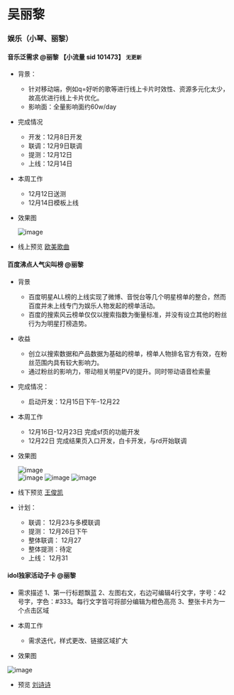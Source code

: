 # 吴丽黎 

### 娱乐（小琴、丽黎）

#### 音乐泛需求 @丽黎 【小流量 sid 101473】 `无更新`
- 背景：
	* 针对移动端，例如q=好听的歌等进行线上卡片时效性、资源多元化太少，故高优进行线上卡片优化。
	* 影响面：全量影响面约60w/day
 
- 完成情况
	* 开发：12月8日开发
	* 联调：12月9日联调
	* 提测：12月12日
	* 上线：12月14日
 
- 本周工作
	* 12月12日送测
	* 12月14日模板上线
 
- 效果图
 
	![image](http://gitlab.baidu.com/psfe/ala-weeklyreport/uploads/4fcc05768b15e8574f43417a29468902/image.png)
 
- 线上预览 [欧美歌曲](https://m.baidu.com/s?word=%E6%AC%A7%E7%BE%8E%E6%AD%8C%E6%9B%B2&sid=101473)
 
#### 百度沸点人气尖叫榜 @丽黎
 
- 背景
	* 百度明星ALL榜的上线实现了微博、音悦台等几个明星榜单的整合，然而百度并未上线专门为娱乐人物发起的榜单活动。
	* 百度的搜索风云榜单仅仅以搜索指数为衡量标准，并没有设立其他的粉丝行为为明星打榜造势。
 
- 收益
	* 创立以搜索数据和产品数据为基础的榜单，榜单人物排名官方有效，在粉丝范围内具有较大影响力。
	* 通过粉丝的影响力，带动相关明星PV的提升。同时带动语音检索量
 
- 完成情况：
	* 启动开发：12月15日下午-12月22
 
- 本周工作
	* 12月16日-12月23日 完成sf页的功能开发
	* 12月22日 完成结果页入口开发，白卡开发，与rd开始联调
 
- 效果图
 	
	![image](http://gitlab.baidu.com/psfe/ala-weeklyreport/uploads/b375babbf4a1d38d696402d8cf790eba/image.png)	
	![image](http://gitlab.baidu.com/psfe/ala-weeklyreport/uploads/ddeda98c357ba4b76d96d17be011ca05/image.png)
	![image](http://gitlab.baidu.com/psfe/ala-weeklyreport/uploads/8cba017a1f9d651a1927f778b5e82f9b/image.png)
	![image](http://gitlab.baidu.com/psfe/ala-weeklyreport/uploads/c5f23586321013b245bd05597e8ad019/image.png)
 
- 线下预览 [王俊凯](http://cp01-ala-fe-5.epc.baidu.com:8003/sf?from_sf=1&word=%E7%8E%8B%E4%BF%8A%E5%87%AF&ms=1&title=%E7%8E%8B%E4%BF%8A%E5%87%AF&resource_id=4067&top=%7B%22sfhs%22%3A2%7D&dspName=iphone&openapi=1&tn=tangram&pd=starkg)


- 计划：
	* 联调： 12月23与多模联调
	* 提测： 12月26日下午
	* 整体联调： 12月27
	* 整体提测：待定
	* 上线： 12月31
 
#### idol独家活动子卡 @丽黎
- 需求描述
	1、第一行标题飘蓝
	2、左图右文，右边可编辑4行文字，字号：42号字，字色：#333。每行文字皆可将部分编辑为橙色高亮
	3、整张卡片为一个点击区域
 
- 本周工作
	* 需求迭代，样式更改、链接区域扩大	
 
- 效果图
 
![image](http://gitlab.baidu.com/psfe/ala-weeklyreport/uploads/c38fed93a09f7467d7c31b72fda25d25/image.png)
 
- 预览 [刘诗诗](http://cp01-ala-fe-col-2.epc.baidu.com:8003/s?word=%E5%88%98%E8%AF%97%E8%AF%97)
 